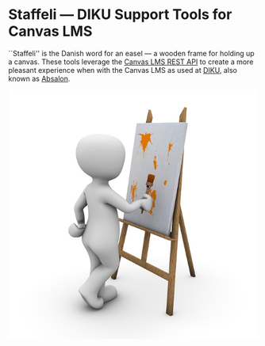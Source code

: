 # Staffeli — DIKU Support Tools for Canvas LMS

``Staffeli'' is the Danish word for an easel — a wooden frame for holding up a
canvas. These tools leverage the [Canvas LMS REST
API](https://canvas.instructure.com/doc/api/index.html) to create a more
pleasant experience when with the Canvas LMS as used at
[DIKU](http://diku.dk/), also known as [Absalon](https://absalon.ku.dk/).

![An Easel](logo.jpg "An Easel")
